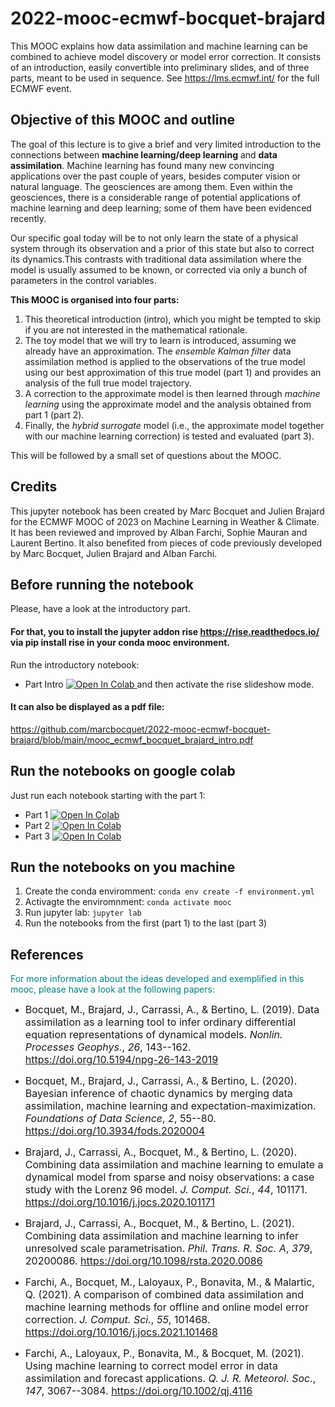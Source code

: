 # 2022-mooc-ecmwf-bocquet-brajard

This MOOC explains how data assimilation and machine learning can be combined to achieve model discovery or model error correction.
It consists of an introduction, easily convertible into preliminary slides, and of three parts, meant to be used in sequence.
See https://lms.ecmwf.int/ for the full ECMWF event.


## Objective of this MOOC and outline

The goal of this lecture is to give a brief and very limited introduction to the connections between __machine learning/deep learning__ and __data assimilation__. Machine learning has found many new convincing applications over the past couple of years, besides computer vision or natural language. The geosciences are among them. Even within the geosciences, there is a considerable range of potential applications of machine learning and deep learning; some of them have been evidenced recently.

Our specific goal today will be to not only learn the state of a physical system through its observation and a prior of this state but also to correct its dynamics.This contrasts with traditional data assimilation where the model is usually assumed to be known, or corrected via only a bunch of parameters in the control variables. 

__This MOOC is organised into four parts:__

1. This theoretical introduction (intro), which you might be tempted to skip if you are not interested in the mathematical rationale.
2. The toy model that we will try to learn is introduced, assuming we already have an approximation. The *ensemble Kalman filter* data assimilation method is applied to the observations of the true model using our best approximation of this true model (part 1) and provides an analysis of the full true model trajectory.
3. A correction to the approximate model is then learned through *machine learning* using the approximate model and the analysis obtained from part 1 (part 2).
4. Finally, the *hybrid surrogate* model (i.e., the approximate model together with our machine learning correction) is tested and evaluated (part 3).

This will be followed by a small set of questions about the MOOC.



## Credits
This jupyter notebook has been created by Marc Bocquet and Julien Brajard
for the ECMWF MOOC of 2023 on Machine Learning in Weather & Climate. It has been reviewed and improved by Alban Farchi, Sophie Mauran and Laurent Bertino.
It also benefited from pieces of code previously developed by Marc Bocquet, Julien Brajard and Alban Farchi.


## Before running the notebook
Please, have a look at the introductory part.

#### For that, you to install the jupyter addon rise https://rise.readthedocs.io/ via pip install rise in your conda mooc environment.
Run the introductory notebook:
- Part Intro [![Open In Colab](https://colab.research.google.com/assets/colab-badge.svg) ](https://colab.research.google.com/github/marcbocquet/2022-mooc-ecmwf-bocquet-brajard/blob/main/mooc_ecmwf_bocquet_brajard_intro.ipynb)
and then activate the rise slideshow mode.

#### It can also be displayed as a pdf file:
https://github.com/marcbocquet/2022-mooc-ecmwf-bocquet-brajard/blob/main/mooc_ecmwf_bocquet_brajard_intro.pdf

## Run the notebooks on google colab
Just run each notebook starting with the part 1:
- Part 1 [![Open In Colab](https://colab.research.google.com/assets/colab-badge.svg) ](https://colab.research.google.com/github/marcbocquet/2022-mooc-ecmwf-bocquet-brajard/blob/main/mooc_ecmwf_bocquet_brajard_part1.ipynb)
- Part 2 [![Open In Colab](https://colab.research.google.com/assets/colab-badge.svg) ](https://colab.research.google.com/github/marcbocquet/2022-mooc-ecmwf-bocquet-brajard/blob/main/mooc_ecmwf_bocquet_brajard_part2.ipynb)
- Part 3 [![Open In Colab](https://colab.research.google.com/assets/colab-badge.svg) ](https://colab.research.google.com/github/marcbocquet/2022-mooc-ecmwf-bocquet-brajard/blob/main/mooc_ecmwf_bocquet_brajard_part3.ipynb)

## Run the notebooks on you machine
1. Create the conda enviromment: ```conda env create -f environment.yml```
2. Activagte the enviromnment: ```conda activate mooc```
3. Run jupyter lab: ```jupyter lab```
4. Run the notebooks from the first (part 1) to the last (part 3)

## References
<span style="color:teal"> For more information about the ideas developed and exemplified in this mooc, please have a look at the following papers: </span>

* <font size="3"> Bocquet, M., Brajard, J., Carrassi, A., & Bertino, L. (2019). Data
assimilation as a learning tool to infer ordinary differential equation
representations of dynamical models. *Nonlin. Processes Geophys.*, *26*,
143--162. https://doi.org/10.5194/npg-26-143-2019  </font> <br /> 

* <font size="3"> Bocquet, M., Brajard, J., Carrassi, A., & Bertino, L. (2020). Bayesian
inference of chaotic dynamics by merging data assimilation, machine
learning and expectation-maximization. *Foundations of Data Science*, *2*, 55--80. https://doi.org/10.3934/fods.2020004  </font> <br /> 

* <font size="3"> Brajard, J., Carrassi, A., Bocquet, M., & Bertino, L. (2020). Combining
data assimilation and machine learning to emulate a dynamical model from
sparse and noisy observations: a case study with the Lorenz 96 model. *J. Comput. Sci.*, *44*, 101171.
https://doi.org/10.1016/j.jocs.2020.101171  </font> <br /> 

* <font size="3"> Brajard, J., Carrassi, A., Bocquet, M., & Bertino, L. (2021). Combining
data assimilation and machine learning to infer unresolved scale
parametrisation. *Phil. Trans. R. Soc. A*, *379*, 20200086.
https://doi.org/10.1098/rsta.2020.0086  </font> <br /> 

* <font size="3"> Farchi, A., Bocquet, M., Laloyaux, P., Bonavita, M., & Malartic, Q.
(2021). A comparison of combined data assimilation and machine learning
methods for offline and online model error correction. *J. Comput.
Sci.*, *55*, 101468. https://doi.org/10.1016/j.jocs.2021.101468  </font> <br /> 

* <font size="3"> Farchi, A., Laloyaux, P., Bonavita, M., & Bocquet, M. (2021). Using
machine learning to correct model error in data assimilation and
forecast applications. *Q. J. R. Meteorol. Soc.*, *147*, 3067--3084.
https://doi.org/10.1002/qj.4116  </font>